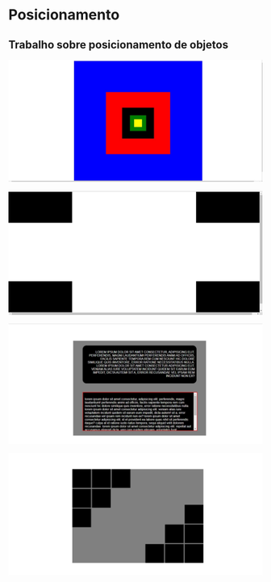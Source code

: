 # Posicionamento

## Trabalho sobre posicionamento de objetos

<p align="center">

<img src=./imagens/html-1.jpg> <br />

<img src=./imagens/html-2.jpg> <br /> 
 
<img src=./imagens/html-3.jpg> <br />

<img src=./imagens/html-4.jpg> <br />
